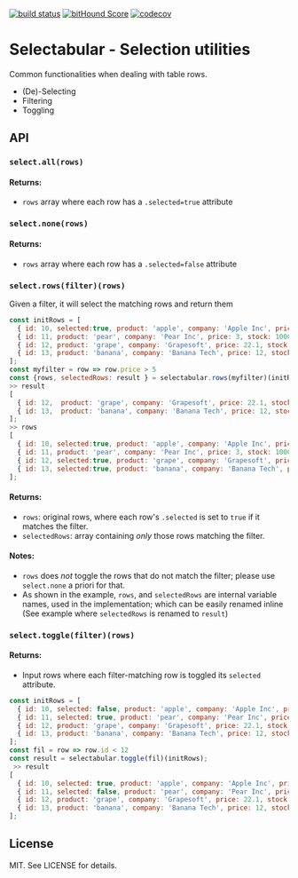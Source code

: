 [![build status](https://secure.travis-ci.org/reactabular/selectabular.svg)](http://travis-ci.org/reactabular/selectabular) [![bitHound Score](https://www.bithound.io/github/reactabular/selectabular/badges/score.svg)](https://www.bithound.io/github/reactabular/selectabular) [![codecov](https://codecov.io/gh/reactabular/selectabular/branch/master/graph/badge.svg)](https://codecov.io/gh/reactabular/selectabular)

# Selectabular - Selection utilities

Common functionalities when dealing with table rows.
- (De)-Selecting
- Filtering
- Toggling

## API

### `select.all(rows)`

#### Returns:

- `rows` array where each row has a `.selected=true` attribute

### `select.none(rows)`

#### Returns:

- `rows` array where each row has a `.selected=false` attribute



### `select.rows(filter)(rows)`

Given a filter, it will select the matching rows and return them

```javascript
const initRows = [
  { id: 10, selected:true, product: 'apple', company: 'Apple Inc', price: 1.5, stock: 300 },
  { id: 11, product: 'pear', company: 'Pear Inc', price: 3, stock: 1000 },
  { id: 12, product: 'grape', company: 'Grapesoft', price: 22.1, stock: 18 },
  { id: 13, product: 'banana', company: 'Banana Tech', price: 12, stock: 9 }
];
const myfilter = row => row.price > 5
const {rows, selectedRows: result } = selectabular.rows(myfilter)(initRows);
>> result
[
  { id: 12,  product: 'grape', company: 'Grapesoft', price: 22.1, stock: 18 },
  { id: 13,  product: 'banana', company: 'Banana Tech', price: 12, stock: 9 }
];
>> rows
[
  { id: 10, selected:true, product: 'apple', company: 'Apple Inc', price: 1.5, stock: 300 },
  { id: 11, product: 'pear', company: 'Pear Inc', price: 3, stock: 1000 },
  { id: 12, selected:true, product: 'grape', company: 'Grapesoft', price: 22.1, stock: 18 },
  { id: 13, selected:true, product: 'banana', company: 'Banana Tech', price: 12, stock: 9 }
];
```

#### Returns:

- `rows`: original rows, where each row's `.selected` is set to `true` if it matches the filter.
- `selectedRows`: array containing *only* those rows matching the filter.

#### Notes:

- `rows` does *not* toggle the rows that do not match the filter; please use `select.none` a priori for that.
- As shown in the example, `rows`, and `selectedRows` are internal variable names, used in the implementation; which can be easily renamed inline (See example where `selectedRows` is renamed to `result`)




### `select.toggle(filter)(rows)`

#### Returns:

- Input rows where each filter-matching row is toggled its `selected` attribute.

```javascript
const initRows = [
  { id: 10, selected: false, product: 'apple', company: 'Apple Inc', price: 1.5, stock: 300 },
  { id: 11, selected: true, product: 'pear', company: 'Pear Inc', price: 3, stock: 1000 },
  { id: 12, product: 'grape', company: 'Grapesoft', price: 22.1, stock: 18 },
  { id: 13, product: 'banana', company: 'Banana Tech', price: 12, stock: 9 }
];
const fil = row => row.id < 12
const result = selectabular.toggle(fil)(initRows);
 >> result
[
  { id: 10, selected: true, product: 'apple', company: 'Apple Inc', price: 1.5, stock: 300 },
  { id: 11, selected: false, product: 'pear', company: 'Pear Inc', price: 3, stock: 1000 },
  { id: 12, product: 'grape', company: 'Grapesoft', price: 22.1, stock: 18 },
  { id: 13, product: 'banana', company: 'Banana Tech', price: 12, stock: 9 }
];
```
## License

MIT. See LICENSE for details.
